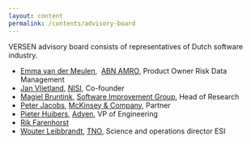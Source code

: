 ```yaml
---
layout: content
permalink: /contents/advisory-board
---
```


VERSEN advisory board consists of representatives of Dutch software industry. 

*   [Emma van der Meulen](https://www.linkedin.com/in/emma-van-der-meulen-ba06897/),  [ABN AMRO](https://www.abnamro.nl/nl/prive/index.html), Product Owner Risk Data Management
*   [Jan Vlietland](https://www.linkedin.com/in/vlietland/), [NISI](https://nisi.nl), Co-founder
*   [Magiel Bruntink](https://www.linkedin.com/in/magiel-bruntink/), [Software Improvement Group](https://www.softwareimprovementgroup.com/), Head of Research
*   [Peter Jacobs](https://www.linkedin.com/in/peterhmjacobs/), [McKinsey & Company](http://www.mckinsey.com/global_locations/europe_and_middleeast/netherlands/en/), Partner
*   [Pieter Huibers](https://www.linkedin.com/in/pieterhuibers/), [Adyen](https://www.adyen.com/), VP of Engineering
*   [Rik Farenhorst](https://www.linkedin.com/in/rikfarenhorst/)
*   [Wouter Leibbrandt](https://www.linkedin.com/in/wouter-leibbrandt-1364a84/), [TNO](https://www.tno.nl/nl/), Science and operations director ESI
